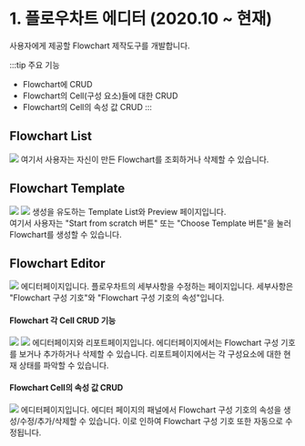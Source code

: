 # 1. 플로우차트 에디터 (2020.10 ~ 현재)

사용자에게 제공할 Flowchart 제작도구를 개발합니다.

:::tip 주요 기능
- Flowchart에 CRUD
- Flowchart의 Cell(구성 요소)들에 대한 CRUD
- Flowchart의 Cell의 속성 값 CRUD
:::

## Flowchart List
![](https://imgur.com/Io2eLWv.png) 
여기서 사용자는 자신이 만든 Flowchart를 조회하거나 삭제할 수 있습니다.

## Flowchart Template
![](https://imgur.com/TZL8nQo.png)
![](https://imgur.com/1TZ3bu8.png)
생성을 유도하는 Template List와 Preview 페이지입니다.  
여기서 사용자는 "Start from scratch 버튼" 또는 "Choose Template 버튼"을 눌러 Flowchart를 생성할 수 있습니다.

## Flowchart Editor
![](https://imgur.com/nOf9QtD.png)
에디터페이지입니다.
플로우차트의 세부사항을 수정하는 페이지입니다.
세부사항은 "Flowchart 구성 기호"와 "Flowchart 구성 기호의 속성"입니다. 

#### Flowchart 각 Cell CRUD 기능
![](CellReadCreateDelete.git)
![](https://imgur.com/syYW517.png)
에디터페이지와 리포트페이지입니다.
에디터페이지에서는 Flowchart 구성 기호를 보거나 추가하거나 삭제할 수 있습니다.
리포트페이지에서는 각 구성요소에 대한 현재 상태를 파악할 수 있습니다.

#### Flowchart Cell의 속성 값 CRUD
![](CellUpdate.git)
에디터페이지입니다.
에디터 페이지의 패널에서 Flowchart 구성 기호의 속성을 생성/수정/추가/삭제할 수 있습니다.
이로 인하여 Flowchart 구성 기호 또한 자동으로 수정됩니다.

